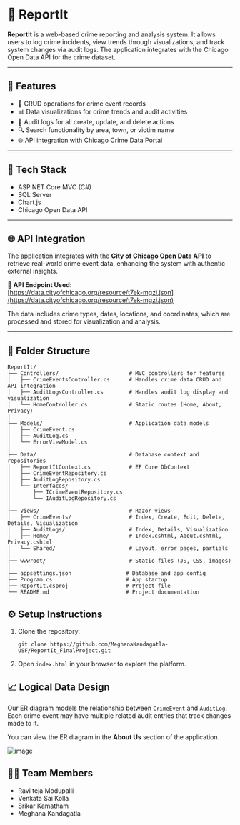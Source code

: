 # 🚨 ReportIt

**ReportIt** is a web-based crime reporting and analysis system. It allows users to log crime incidents, view trends through visualizations, and track system changes via audit logs. The application integrates with the Chicago Open Data API for the crime dataset.

---

## 🎯 Features

- 📝 CRUD operations for crime event records
- 📊 Data visualizations for crime trends and audit activities
- 🧾 Audit logs for all create, update, and delete actions
- 🔍 Search functionality by area, town, or victim name
- 🌐 API integration with Chicago Crime Data Portal

---

## 🧱 Tech Stack

- ASP.NET Core MVC (C#)
- SQL Server 
- Chart.js 
- Chicago Open Data API

---
## 🌐 API Integration

The application integrates with the **City of Chicago Open Data API** to retrieve real-world crime event data, enhancing the system with authentic external insights.

🔗 **API Endpoint Used:**  
[https://data.cityofchicago.org/resource/t7ek-mgzi.json](https://data.cityofchicago.org/resource/t7ek-mgzi.json)

The data includes crime types, dates, locations, and coordinates, which are processed and stored for visualization and analysis.

---
## 📂 Folder Structure
```
ReportIt/
├── Controllers/                      # MVC controllers for features
│   ├── CrimeEventsController.cs      # Handles crime data CRUD and API integration
│   ├── AuditLogsController.cs        # Handles audit log display and visualization
│   └── HomeController.cs             # Static routes (Home, About, Privacy)
│
├── Models/                           # Application data models
│   ├── CrimeEvent.cs
│   ├── AuditLog.cs
│   └── ErrorViewModel.cs
│
├── Data/                             # Database context and repositories
│   ├── ReportItContext.cs            # EF Core DbContext
│   ├── CrimeEventRepository.cs
│   ├── AuditLogRepository.cs
│   └── Interfaces/
│       ├── ICrimeEventRepository.cs
│       └── IAuditLogRepository.cs
│
├── Views/                            # Razor views
│   ├── CrimeEvents/                  # Index, Create, Edit, Delete, Details, Visualization
│   ├── AuditLogs/                    # Index, Details, Visualization
│   ├── Home/                         # Index.cshtml, About.cshtml, Privacy.cshtml
│   └── Shared/                       # Layout, error pages, partials
│
├── wwwroot/                          # Static files (JS, CSS, images)
│
├── appsettings.json                 # Database and app config
├── Program.cs                       # App startup
├── ReportIt.csproj                  # Project file
└── README.md                        # Project documentation
```

## ⚙️ Setup Instructions

1. Clone the repository:
   ```
   git clone https://github.com/MeghanaKandagatla-USF/ReportIt_FinalProject.git
   ```

2. Open `index.html` in your browser to explore the platform.

## 📈 Logical Data Design

Our ER diagram models the relationship between `CrimeEvent` and `AuditLog`. Each crime event may have multiple related audit entries that track changes made to it. 

You can view the ER diagram in the **About Us** section of the application.

![image](https://github.com/user-attachments/assets/956916f0-c9a0-461a-8ac8-4631705819fb)


## 👨‍💻 Team Members

- Ravi teja Modupalli 
- Venkata Sai Kolla
- Srikar Kamatham
- Meghana Kandagatla 




